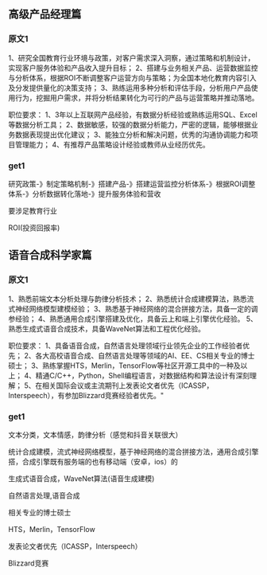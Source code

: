 ## 高级产品经理篇

### 原文1
1、研究全国教育行业环境与政策，对客户需求深入洞察，通过策略和机制设计，实现客户服务体验和产品收入提升目标；
2、搭建与业务相关产品、运营数据监控与分析体系，根据ROI不断调整客户运营方向与策略；为全国本地化教育内容引入及分发提供量化的决策支持；
3、熟练运用多种分析和评估手段，分析用户产品使用行为，挖掘用户需求，并将分析结果转化为可行的产品与运营策略并推动落地。

职位要求：
1、3年以上互联网产品经验，有数据分析经验或熟练运用SQL、Excel等数据分析工具；
2、数据敏感，较强的数据分析能力，严密的逻辑，能够根据业务数据表现提出优化建议；
3、能独立分析和解决问题，优秀的沟通协调能力和项目管理能力；
4、有推荐产品策略设计经验或教师从业经历优先。

### get1
研究政策-》制定策略机制-》搭建产品-》搭建运营监控分析体系-》根据ROI调整体系-》分析数据转化落地-》提升服务体验和营收

要涉足教育行业

ROI(投资回报率)


## 语音合成科学家篇

### 原文1

1、熟悉前端文本分析处理与韵律分析技术； 
2、熟悉统计合成建模算法，熟悉流式神经网络模型建模经验； 
3、熟悉基于神经网络的混合拼接方法，具备一定的调参经验； 
4、熟悉通用合成引擎搭建及优化，具备云上和端上引擎优化经验。 
5、熟悉生成式语音合成技术，具备WaveNet算法和工程优化经验。 

职位要求： 
1、具备语音合成，自然语言处理领域行业领先企业的工作经验者优先； 
2、各大高校语音合成、自然语言处理等领域的AI、EE、CS相关专业的博士硕士； 
3、熟练掌握HTS，Merlin，TensorFlow等社区开源工具中的一种及以上； 
4、精通C/C++，Python，Shell编程语言，对数据结构和算法设计有深刻理解； 
5、在相关国际会议或主流期刊上发表论文者优先（ICASSP，Interspeech），有参加Blizzard竞赛经验者优先。"

### get1

文本分类，文本情感，韵律分析（感觉和抖音关联很大）

统计合成建模，流式神经网络模型，基于神经网络的混合拼接方法，通用合成引擎搭，合成引擎既有服务端的也有移动端（安卓，ios）的

生成式语音合成，WaveNet算法(语音生成建模)

自然语言处理,语音合成

相关专业的博士硕士

HTS，Merlin，TensorFlow

发表论文者优先（ICASSP，Interspeech）

Blizzard竞赛
